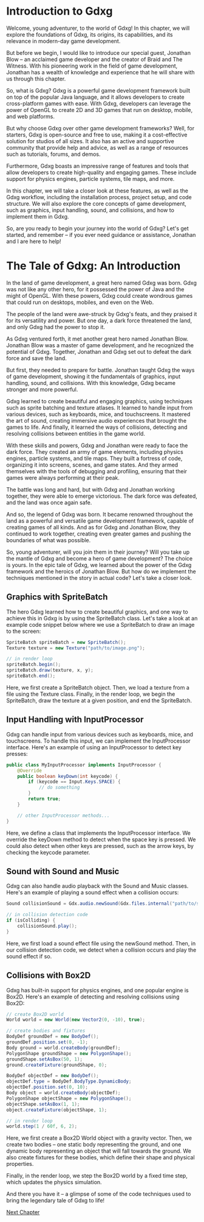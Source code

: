 # Introduction to Gdxg

Welcome, young adventurer, to the world of Gdxg! In this chapter, we will explore the foundations of Gdxg, its origins, its capabilities, and its relevance in modern-day game development.

But before we begin, I would like to introduce our special guest, Jonathan Blow – an acclaimed game developer and the creator of Braid and The Witness. With his pioneering work in the field of game development, Jonathan has a wealth of knowledge and experience that he will share with us through this chapter.

So, what is Gdxg? Gdxg is a powerful game development framework built on top of the popular Java language, and it allows developers to create cross-platform games with ease. With Gdxg, developers can leverage the power of OpenGL to create 2D and 3D games that run on desktop, mobile, and web platforms.

But why choose Gdxg over other game development frameworks? Well, for starters, Gdxg is open-source and free to use, making it a cost-effective solution for studios of all sizes. It also has an active and supportive community that provide help and advice, as well as a range of resources such as tutorials, forums, and demos.

Furthermore, Gdxg boasts an impressive range of features and tools that allow developers to create high-quality and engaging games. These include support for physics engines, particle systems, tile maps, and more.

In this chapter, we will take a closer look at these features, as well as the Gdxg workflow, including the installation process, project setup, and code structure. We will also explore the core concepts of game development, such as graphics, input handling, sound, and collisions, and how to implement them in Gdxg.

So, are you ready to begin your journey into the world of Gdxg? Let's get started, and remember – if you ever need guidance or assistance, Jonathan and I are here to help!
# The Tale of Gdxg: An Introduction

In the land of game development, a great hero named Gdxg was born. Gdxg was not like any other hero, for it possessed the power of Java and the might of OpenGL. With these powers, Gdxg could create wondrous games that could run on desktops, mobiles, and even on the Web.

The people of the land were awe-struck by Gdxg's feats, and they praised it for its versatility and power. But one day, a dark force threatened the land, and only Gdxg had the power to stop it.

As Gdxg ventured forth, it met another great hero named Jonathan Blow. Jonathan Blow was a master of game development, and he recognized the potential of Gdxg. Together, Jonathan and Gdxg set out to defeat the dark force and save the land.

But first, they needed to prepare for battle. Jonathan taught Gdxg the ways of game development, showing it the fundamentals of graphics, input handling, sound, and collisions. With this knowledge, Gdxg became stronger and more powerful.

Gdxg learned to create beautiful and engaging graphics, using techniques such as sprite batching and texture atlases. It learned to handle input from various devices, such as keyboards, mice, and touchscreens. It mastered the art of sound, creating immersive audio experiences that brought the games to life. And finally, it learned the ways of collisions, detecting and resolving collisions between entities in the game world.

With these skills and powers, Gdxg and Jonathan were ready to face the dark force. They created an army of game elements, including physics engines, particle systems, and tile maps. They built a fortress of code, organizing it into screens, scenes, and game states. And they armed themselves with the tools of debugging and profiling, ensuring that their games were always performing at their peak.

The battle was long and hard, but with Gdxg and Jonathan working together, they were able to emerge victorious. The dark force was defeated, and the land was once again safe.

And so, the legend of Gdxg was born. It became renowned throughout the land as a powerful and versatile game development framework, capable of creating games of all kinds. And as for Gdxg and Jonathan Blow, they continued to work together, creating even greater games and pushing the boundaries of what was possible.

So, young adventurer, will you join them in their journey? Will you take up the mantle of Gdxg and become a hero of game development? The choice is yours.
In the epic tale of Gdxg, we learned about the power of the Gdxg framework and the heroics of Jonathan Blow. But how do we implement the techniques mentioned in the story in actual code? Let's take a closer look.

## Graphics with SpriteBatch

The hero Gdxg learned how to create beautiful graphics, and one way to achieve this in Gdxg is by using the SpriteBatch class. Let's take a look at an example code snippet below where we use a SpriteBatch to draw an image to the screen:

```java
SpriteBatch spriteBatch = new SpriteBatch();
Texture texture = new Texture("path/to/image.png");

// in render loop
spriteBatch.begin();
spriteBatch.draw(texture, x, y);
spriteBatch.end();
```

Here, we first create a SpriteBatch object. Then, we load a texture from a file using the Texture class. Finally, in the render loop, we begin the SpriteBatch, draw the texture at a given position, and end the SpriteBatch.

## Input Handling with InputProcessor

Gdxg can handle input from various devices such as keyboards, mice, and touchscreens. To handle this input, we can implement the InputProcessor interface. Here's an example of using an InputProcessor to detect key presses:

```java
public class MyInputProcessor implements InputProcessor {
    @Override
    public boolean keyDown(int keycode) {
        if (keycode == Input.Keys.SPACE) {
            // do something
        }
        return true;
    }

    // other InputProcessor methods...
}
```

Here, we define a class that implements the InputProcessor interface. We override the keyDown method to detect when the space key is pressed. We could also detect when other keys are pressed, such as the arrow keys, by checking the keycode parameter.

## Sound with Sound and Music

Gdxg can also handle audio playback with the Sound and Music classes. Here's an example of playing a sound effect when a collision occurs:

```java
Sound collisionSound = Gdx.audio.newSound(Gdx.files.internal("path/to/sound.mp3"));

// in collision detection code
if (isColliding) {
    collisionSound.play();
}
```

Here, we first load a sound effect file using the newSound method. Then, in our collision detection code, we detect when a collision occurs and play the sound effect if so.

## Collisions with Box2D

Gdxg has built-in support for physics engines, and one popular engine is Box2D. Here's an example of detecting and resolving collisions using Box2D:

```java
// create Box2D world
World world = new World(new Vector2(0, -10), true);

// create bodies and fixtures
BodyDef groundDef = new BodyDef();
groundDef.position.set(0, -1);
Body ground = world.createBody(groundDef);
PolygonShape groundShape = new PolygonShape();
groundShape.setAsBox(50, 1);
ground.createFixture(groundShape, 0);

BodyDef objectDef = new BodyDef();
objectDef.type = BodyDef.BodyType.DynamicBody;
objectDef.position.set(0, 10);
Body object = world.createBody(objectDef);
PolygonShape objectShape = new PolygonShape();
objectShape.setAsBox(1, 1);
object.createFixture(objectShape, 1);

// in render loop
world.step(1 / 60f, 6, 2);
```

Here, we first create a Box2D World object with a gravity vector. Then, we create two bodies – one static body representing the ground, and one dynamic body representing an object that will fall towards the ground. We also create fixtures for these bodies, which define their shape and physical properties.

Finally, in the render loop, we step the Box2D world by a fixed time step, which updates the physics simulation.

And there you have it – a glimpse of some of the code techniques used to bring the legendary tale of Gdxg to life!


[Next Chapter](02_Chapter02.md)